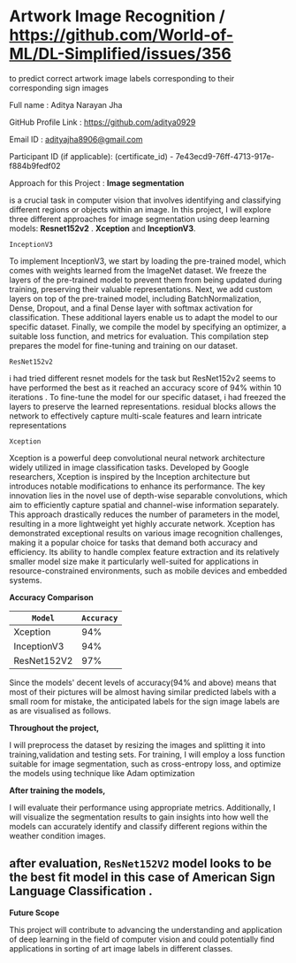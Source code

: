 # Artwork Image Recognition / https://github.com/World-of-ML/DL-Simplified/issues/356

to predict correct artwork image labels corresponding to their corresponding sign images




Full name : Aditya Narayan Jha

GitHub Profile Link : https://github.com/aditya0929

Email ID : adityajha8906@gmail.com

Participant ID (if applicable): (certificate_id) - 7e43ecd9-76ff-4713-917e-f884b9fedf02

Approach for this Project :
**Image segmentation**

is a crucial task in computer vision that involves identifying and classifying different regions or objects within an image. In this project, I will explore three different approaches for image segmentation using deep learning models:  **Resnet152v2** . **Xception** and **InceptionV3**.

`InceptionV3`

To implement InceptionV3, we start by loading the pre-trained model, which comes with weights learned from the ImageNet dataset. We freeze the layers of the pre-trained model to prevent them from being updated during training, preserving their valuable representations. Next, we add custom layers on top of the pre-trained model, including BatchNormalization, Dense, Dropout, and a final Dense layer with softmax activation for classification. These additional layers enable us to adapt the model to our specific dataset. Finally, we compile the model by specifying an optimizer, a suitable loss function, and metrics for evaluation. This compilation step prepares the model for fine-tuning and training on our dataset.

`ResNet152v2`

i had tried different resnet models for the task but ResNet152v2 seems to have performed the best as it reached an accuracy score of 94% within 10 iterations .  To fine-tune the model for our specific dataset, i had freezed the layers to preserve the learned representations. residual blocks  allows the network to effectively capture multi-scale features and learn intricate representations

`Xception`

Xception is a powerful deep convolutional neural network architecture widely utilized in image classification tasks. Developed by Google researchers, Xception is inspired by the Inception architecture but introduces notable modifications to enhance its performance. The key innovation lies in the novel use of depth-wise separable convolutions, which aim to efficiently capture spatial and channel-wise information separately. This approach drastically reduces the number of parameters in the model, resulting in a more lightweight yet highly accurate network. Xception has demonstrated exceptional results on various image recognition challenges, making it a popular choice for tasks that demand both accuracy and efficiency. Its ability to handle complex feature extraction and its relatively smaller model size make it particularly well-suited for applications in resource-constrained environments, such as mobile devices and embedded systems.


**Accuracy Comparison**

| `Model`  | `Accuracy` |
|--------|----------|
| Xception  |   94%    |
| InceptionV3 | 94% |
| ResNet152V2 | 97% |


Since the models' decent levels of accuracy(94% and above) means that most of their pictures will be almost having similar predicted labels with a small room for mistake, the anticipated labels for the sign image labels are as are visualised as follows.

**Throughout the project,** 

I will preprocess the dataset by resizing the images and splitting it into training,validation and testing sets. For training, I will employ a loss function suitable for image segmentation, such as cross-entropy loss, and optimize the models using technique like  Adam optimization

**After training the models,**

I will evaluate their performance using appropriate metrics. Additionally, I will visualize the segmentation results to gain insights into how well the models can accurately identify and classify different regions within the weather condition images.



## after evaluation, `ResNet152V2`  model looks to be the best fit model in this case of American Sign Language Classification .


**Future Scope**

This project will contribute to advancing the understanding and application of deep learning in the field of computer vision and could potentially find applications in sorting of art image labels in different classes.

